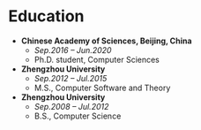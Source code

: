 # Education

- **Chinese Academy of Sciences, Beijing, China**
    - *Sep.2016 – Jun.2020*
    - Ph.D. student, Computer Sciences
- **Zhengzhou University**
    - *Sep.2012 – Jul.2015*
    - M.S., Computer Software and Theory
- **Zhengzhou University**
    - *Sep.2008 – Jul.2012*
    - B.S., Computer Science

